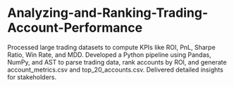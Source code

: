 # Analyzing-and-Ranking-Trading-Account-Performance
Processed large trading datasets to compute KPIs like ROI, PnL, Sharpe Ratio, Win Rate, and MDD. Developed a Python pipeline using Pandas, NumPy, and AST to parse trading data, rank accounts by ROI, and generate account_metrics.csv and top_20_accounts.csv. Delivered detailed insights for stakeholders.
